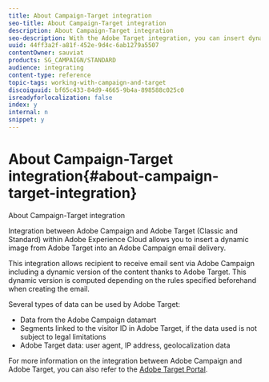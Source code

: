 ```yaml
---
title: About Campaign-Target integration
seo-title: About Campaign-Target integration
description: About Campaign-Target integration
seo-description: With the Adobe Target integration, you can insert dynamic images generated by Adobe Target into your Adobe Campaign messages.
uuid: 44ff3a2f-a81f-452e-9d4c-6ab1279a5507
contentOwner: sauviat
products: SG_CAMPAIGN/STANDARD
audience: integrating
content-type: reference
topic-tags: working-with-campaign-and-target
discoiquuid: bf65c433-84d9-4665-9b4a-898588c025c0
isreadyforlocalization: false
index: y
internal: n
snippet: y
---
```


# About Campaign-Target integration{#about-campaign-target-integration}

About Campaign-Target integration

Integration between Adobe Campaign and Adobe Target (Classic and Standard) within Adobe Experience Cloud allows you to insert a dynamic image from Adobe Target into an Adobe Campaign email delivery.

This integration allows recipient to receive email sent via Adobe Campaign including a dynamic version of the content thanks to Adobe Target. This dynamic version is computed depending on the rules specified beforehand when creating the email.

Several types of data can be used by Adobe Target:

* Data from the Adobe Campaign datamart
* Segments linked to the visitor ID in Adobe Target, if the data used is not subject to legal limitations
* Adobe Target data: user agent, IP address, geolocalization data

For more information on the integration between Adobe Campaign and Adobe Target, you can also refer to the [Adobe Target Portal](https://marketing.adobe.com/resources/help/en_US/target/a4t/c_campaign_and_target.html).
